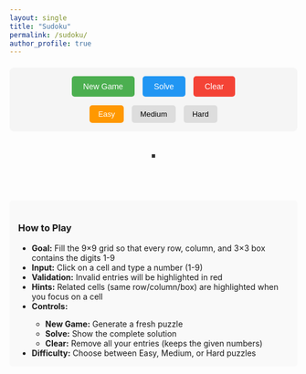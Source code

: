 ```yaml
---
layout: single
title: "Sudoku"
permalink: /sudoku/
author_profile: true
---
```


<div id="sudoku-container">
  <div id="game-controls">
    <div id="game-info">
      <button id="new-game-btn">New Game</button>
      <button id="solve-btn">Solve</button>
      <button id="clear-btn">Clear</button>
    </div>
    <div id="difficulty-controls">
      <button onclick="setDifficulty('easy')" class="diff-btn active">Easy</button>
      <button onclick="setDifficulty('medium')" class="diff-btn">Medium</button>
      <button onclick="setDifficulty('hard')" class="diff-btn">Hard</button>
    </div>
  </div>
  <div id="sudoku-board"></div>
  <div id="game-status"></div>
</div>

<style>
#sudoku-container {
  max-width: 600px;
  margin: 20px auto;
  text-align: center;
  font-family: 'Arial', sans-serif;
}

#game-controls {
  margin-bottom: 20px;
  padding: 15px;
  background: #f5f5f5;
  border-radius: 8px;
}

#game-info {
  margin-bottom: 15px;
}

#game-info button {
  margin: 0 5px;
  padding: 10px 20px;
  background: #4CAF50;
  color: white;
  border: none;
  border-radius: 5px;
  cursor: pointer;
  font-size: 14px;
  transition: background 0.3s;
}

#game-info button:hover {
  background: #45a049;
}

#solve-btn {
  background: #2196F3 !important;
}

#solve-btn:hover {
  background: #1976D2 !important;
}

#clear-btn {
  background: #f44336 !important;
}

#clear-btn:hover {
  background: #d32f2f !important;
}

.diff-btn {
  margin: 0 5px;
  padding: 8px 15px;
  background: #ddd;
  border: none;
  border-radius: 5px;
  cursor: pointer;
  transition: background 0.2s;
}

.diff-btn:hover {
  background: #ccc;
}

.diff-btn.active {
  background: #FF9800;
  color: white;
}

#sudoku-board {
  display: inline-block;
  border: 3px solid #333;
  background: #333;
  margin: 20px 0;
}

.sudoku-row {
  display: flex;
}

.sudoku-cell {
  width: 50px;
  height: 50px;
  border: 1px solid #666;
  background: white;
  text-align: center;
  font-size: 20px;
  font-weight: bold;
  line-height: 50px;
  cursor: text;
  transition: background-color 0.2s;
}

.sudoku-cell:focus {
  outline: 2px solid #4CAF50;
  background-color: #e8f5e8;
}

.sudoku-cell.given {
  background-color: #f0f0f0;
  color: #333;
  font-weight: bold;
  cursor: default;
}

.sudoku-cell.error {
  background-color: #ffebee;
  color: #d32f2f;
}

.sudoku-cell.highlight {
  background-color: #fff3e0;
}

/* 3x3 block borders */
.sudoku-cell:nth-child(3), .sudoku-cell:nth-child(6) {
  border-right: 3px solid #333;
}

.sudoku-row:nth-child(3), .sudoku-row:nth-child(6) {
  border-bottom: 3px solid #333;
}

#game-status {
  font-size: 18px;
  font-weight: bold;
  margin-top: 10px;
  min-height: 25px;
}

.success {
  color: #4CAF50;
}

.error-message {
  color: #f44336;
}
</style>

<script>
class Sudoku {
  constructor() {
    this.board = Array(9).fill().map(() => Array(9).fill(0));
    this.solution = Array(9).fill().map(() => Array(9).fill(0));
    this.given = Array(9).fill().map(() => Array(9).fill(false));
    this.difficulty = 'easy';
    this.difficulties = {
      easy: 40,   // cells to remove
      medium: 50,
      hard: 60
    };
    
    this.boardElement = document.getElementById('sudoku-board');
    this.statusElement = document.getElementById('game-status');
    
    document.getElementById('new-game-btn').onclick = () => this.newGame();
    document.getElementById('solve-btn').onclick = () => this.showSolution();
    document.getElementById('clear-btn').onclick = () => this.clearUserInput();
    
    this.createBoard();
    this.newGame();
  }
  
  setDifficulty(diff) {
    this.difficulty = diff;
    document.querySelectorAll('.diff-btn').forEach(btn => btn.classList.remove('active'));
    event.target.classList.add('active');
    this.newGame();
  }
  
  createBoard() {
    this.boardElement.innerHTML = '';
    for (let row = 0; row < 9; row++) {
      const rowDiv = document.createElement('div');
      rowDiv.className = 'sudoku-row';
      
      for (let col = 0; col < 9; col++) {
        const cell = document.createElement('input');
        cell.type = 'text';
        cell.className = 'sudoku-cell';
        cell.maxLength = 1;
        cell.dataset.row = row;
        cell.dataset.col = col;
        
        cell.oninput = (e) => this.handleInput(e, row, col);
        cell.onfocus = () => this.highlightRelated(row, col);
        cell.onblur = () => this.clearHighlights();
        
        rowDiv.appendChild(cell);
      }
      this.boardElement.appendChild(rowDiv);
    }
  }
  
  handleInput(e, row, col) {
    const value = e.target.value;
    
    // Only allow numbers 1-9
    if (value && (!/^[1-9]$/.test(value))) {
      e.target.value = '';
      return;
    }
    
    this.board[row][col] = value ? parseInt(value) : 0;
    this.validateBoard();
    this.checkCompletion();
  }
  
  highlightRelated(row, col) {
    this.clearHighlights();
    
    // Highlight row, column, and 3x3 box
    const cells = document.querySelectorAll('.sudoku-cell');
    cells.forEach((cell, index) => {
      const cellRow = Math.floor(index / 9);
      const cellCol = index % 9;
      const boxRow = Math.floor(cellRow / 3);
      const boxCol = Math.floor(cellCol / 3);
      const targetBoxRow = Math.floor(row / 3);
      const targetBoxCol = Math.floor(col / 3);
      
      if (cellRow === row || cellCol === col || 
          (boxRow === targetBoxRow && boxCol === targetBoxCol)) {
        cell.classList.add('highlight');
      }
    });
  }
  
  clearHighlights() {
    document.querySelectorAll('.sudoku-cell').forEach(cell => {
      cell.classList.remove('highlight');
    });
  }
  
  validateBoard() {
    const cells = document.querySelectorAll('.sudoku-cell');
    cells.forEach(cell => cell.classList.remove('error'));
    
    // Check for duplicates in rows, columns, and boxes
    for (let row = 0; row < 9; row++) {
      for (let col = 0; col < 9; col++) {
        if (this.board[row][col] !== 0 && !this.isValidMove(row, col, this.board[row][col])) {
          const cell = cells[row * 9 + col];
          cell.classList.add('error');
        }
      }
    }
  }
  
  isValidMove(row, col, num) {
    // Store original value and temporarily remove it
    const original = this.board[row][col];
    this.board[row][col] = 0;
    
    // Check row
    for (let c = 0; c < 9; c++) {
      if (this.board[row][c] === num) {
        this.board[row][col] = original;
        return false;
      }
    }
    
    // Check column
    for (let r = 0; r < 9; r++) {
      if (this.board[r][col] === num) {
        this.board[row][col] = original;
        return false;
      }
    }
    
    // Check 3x3 box
    const boxRow = Math.floor(row / 3) * 3;
    const boxCol = Math.floor(col / 3) * 3;
    for (let r = boxRow; r < boxRow + 3; r++) {
      for (let c = boxCol; c < boxCol + 3; c++) {
        if (this.board[r][c] === num) {
          this.board[row][col] = original;
          return false;
        }
      }
    }
    
    this.board[row][col] = original;
    return true;
  }
  
  checkCompletion() {
    // Check if board is completely filled
    let filled = true;
    let hasErrors = false;
    
    for (let row = 0; row < 9; row++) {
      for (let col = 0; col < 9; col++) {
        if (this.board[row][col] === 0) {
          filled = false;
        }
      }
    }
    
    // Check for errors
    hasErrors = document.querySelectorAll('.sudoku-cell.error').length > 0;
    
    if (filled && !hasErrors) {
      this.statusElement.innerHTML = '<span class="success">🎉 Congratulations! Puzzle solved! 🎉</span>';
    } else if (hasErrors) {
      this.statusElement.innerHTML = '<span class="error-message">⚠️ There are errors in your solution</span>';
    } else {
      this.statusElement.innerHTML = '';
    }
  }
  
  generateSolution() {
    // Reset board
    this.solution = Array(9).fill().map(() => Array(9).fill(0));
    
    // Fill the board using backtracking
    this.solveSudoku(this.solution);
  }
  
  solveSudoku(board) {
    for (let row = 0; row < 9; row++) {
      for (let col = 0; col < 9; col++) {
        if (board[row][col] === 0) {
          // Try numbers 1-9 in random order
          const numbers = [1,2,3,4,5,6,7,8,9].sort(() => Math.random() - 0.5);
          
          for (let num of numbers) {
            if (this.isValidSolutionMove(board, row, col, num)) {
              board[row][col] = num;
              
              if (this.solveSudoku(board)) {
                return true;
              }
              
              board[row][col] = 0;
            }
          }
          return false;
        }
      }
    }
    return true;
  }
  
  isValidSolutionMove(board, row, col, num) {
    // Check row
    for (let c = 0; c < 9; c++) {
      if (board[row][c] === num) return false;
    }
    
    // Check column
    for (let r = 0; r < 9; r++) {
      if (board[r][col] === num) return false;
    }
    
    // Check 3x3 box
    const boxRow = Math.floor(row / 3) * 3;
    const boxCol = Math.floor(col / 3) * 3;
    for (let r = boxRow; r < boxRow + 3; r++) {
      for (let c = boxCol; c < boxCol + 3; c++) {
        if (board[r][c] === num) return false;
      }
    }
    
    return true;
  }
  
  newGame() {
    this.statusElement.innerHTML = '';
    
    // Generate a complete solution
    this.generateSolution();
    
    // Copy solution to current board
    this.board = this.solution.map(row => [...row]);
    
    // Remove cells based on difficulty
    const cellsToRemove = this.difficulties[this.difficulty];
    const positions = [];
    for (let r = 0; r < 9; r++) {
      for (let c = 0; c < 9; c++) {
        positions.push([r, c]);
      }
    }
    
    // Shuffle positions and remove cells
    positions.sort(() => Math.random() - 0.5);
    for (let i = 0; i < cellsToRemove; i++) {
      const [row, col] = positions[i];
      this.board[row][col] = 0;
    }
    
    // Mark given cells
    this.given = Array(9).fill().map(() => Array(9).fill(false));
    for (let row = 0; row < 9; row++) {
      for (let col = 0; col < 9; col++) {
        this.given[row][col] = this.board[row][col] !== 0;
      }
    }
    
    this.updateDisplay();
  }
  
  updateDisplay() {
    const cells = document.querySelectorAll('.sudoku-cell');
    cells.forEach((cell, index) => {
      const row = Math.floor(index / 9);
      const col = index % 9;
      
      cell.value = this.board[row][col] || '';
      cell.classList.remove('given', 'error');
      
      if (this.given[row][col]) {
        cell.classList.add('given');
        cell.readOnly = true;
      } else {
        cell.readOnly = false;
      }
    });
  }
  
  showSolution() {
    this.board = this.solution.map(row => [...row]);
    this.updateDisplay();
    this.statusElement.innerHTML = '<span class="success">✅ Solution revealed!</span>';
  }
  
  clearUserInput() {
    for (let row = 0; row < 9; row++) {
      for (let col = 0; col < 9; col++) {
        if (!this.given[row][col]) {
          this.board[row][col] = 0;
        }
      }
    }
    this.updateDisplay();
    this.statusElement.innerHTML = '';
  }
}

// Global function for difficulty buttons
function setDifficulty(diff) {
  if (window.sudoku) {
    window.sudoku.setDifficulty(diff);
  }
}

// Initialize game when page loads
document.addEventListener('DOMContentLoaded', function() {
  window.sudoku = new Sudoku();
});
</script>

<div style="margin-top: 20px; padding: 15px; background: #f9f9f9; border-radius: 5px;">
  <h3>How to Play</h3>
  <ul style="text-align: left; max-width: 500px; margin: 0 auto;">
    <li><strong>Goal:</strong> Fill the 9×9 grid so that every row, column, and 3×3 box contains the digits 1-9</li>
    <li><strong>Input:</strong> Click on a cell and type a number (1-9)</li>
    <li><strong>Validation:</strong> Invalid entries will be highlighted in red</li>
    <li><strong>Hints:</strong> Related cells (same row/column/box) are highlighted when you focus on a cell</li>
    <li><strong>Controls:</strong></li>
    <ul>
      <li><strong>New Game:</strong> Generate a fresh puzzle</li>
      <li><strong>Solve:</strong> Show the complete solution</li>
      <li><strong>Clear:</strong> Remove all your entries (keeps the given numbers)</li>
    </ul>
    <li><strong>Difficulty:</strong> Choose between Easy, Medium, or Hard puzzles</li>
  </ul>
</div>
